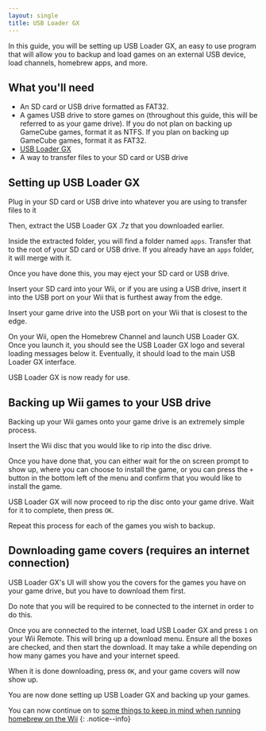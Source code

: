 ```yaml
---
layout: single
title: USB Loader GX
---
```

In this guide, you will be setting up USB Loader GX, an easy to use program that will allow you to backup and load games on an external USB device, load channels, homebrew apps, and more.

## What you'll need

- An SD card or USB drive formatted as FAT32.
- A games USB drive to store games on (throughout this guide, this will be referred to as your game drive). If you do not plan on backing up GameCube games, format it as NTFS. If you plan on backing up GameCube games, format it as FAT32.
- [USB Loader GX](https://sourceforge.net/projects/usbloadergx/files/Releases/New%20revisions%20%283.0%2B%29/USBLoaderGX%20r1271.7z/download)
- A way to transfer files to your SD card or USB drive

## Setting up USB Loader GX

Plug in your SD card or USB drive into whatever you are using to transfer files to it

Then, extract the USB Loader GX .7z that you downloaded earlier.

Inside the extracted folder, you will find a folder named ``apps``. Transfer that to the root of your SD card or USB drive. If you already have an ``apps`` folder, it will merge with it.

Once you have done this, you may eject your SD card or USB drive.

Insert your SD card into your Wii, or if you are using a USB drive, insert it into the USB port on your Wii that is furthest away from the edge.

Insert your game drive into the USB port on your Wii that is closest to the edge.

On your Wii, open the Homebrew Channel and launch USB Loader GX. Once you launch it, you should see the USB Loader GX logo and several loading messages below it. Eventually, it should load to the main USB Loader GX interface.

USB Loader GX is now ready for use.

## Backing up Wii games to your USB drive

Backing up your Wii games onto your game drive is an extremely simple process.

Insert the Wii disc that you would like to rip into the disc drive.

Once you have done that, you can either wait for the on screen prompt to show up, where you can choose to install the game, or you can press the ``+`` button in the bottom left of the menu and confirm that you would like to install the game.

USB Loader GX will now proceed to rip the disc onto your game drive. Wait for it to complete, then press ``OK``.

Repeat this process for each of the games you wish to backup.

## Downloading game covers (requires an internet connection)

USB Loader GX's UI will show you the covers for the games you have on your game drive, but you have to download them first.

Do note that you will be required to be connected to the internet in order to do this.

Once you are connected to the internet, load USB Loader GX and press ``1`` on your Wii Remote. This will bring up a download menu. Ensure all the boxes are checked, and then start the download. It may take a while depending on how many games you have and your internet speed.

When it is done downloading, press ``OK``, and your game covers will now show up.

You are now done setting up USB Loader GX and backing up your games.

You can now continue on to [some things to keep in mind when running homebrew on the Wii](/wiitips)
{: .notice--info}
